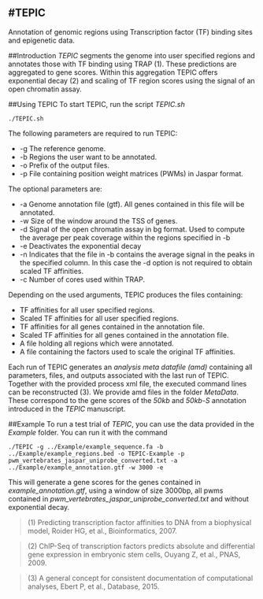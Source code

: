 #TEPIC
------
Annotation of genomic regions using Transcription factor (TF) binding sites and epigenetic data.

##Introduction
*TEPIC* segments the genome into user specified regions and annotates those with TF binding using TRAP (1). 
These predictions are aggregated to gene scores. 
Within this aggregation TEPIC offers exponential decay (2) and scaling of TF region scores using the signal of an open chromatin assay.

##Using TEPIC
To start TEPIC, run the script *TEPIC.sh*

    ./TEPIC.sh

The following parameters are required to run TEPIC:

* -g The reference genome.
* -b Regions the user want to be annotated.
* -o Prefix of the output files.
* -p File containing position weight matrices (PWMs) in Jaspar format.

The optional parameters are:

* -a Genome annotation file (gtf). All genes contained in this file will be annotated.
* -w Size of the window around the TSS of genes.
* -d Signal of the open chromatin assay in bg format. Used to compute the average per peak coverage within the regions specified in -b
* -e Deactivates the exponential decay
* -n Indicates that the file in -b contains the average signal in the peaks in the specified column. In this case the -d option is not required to obtain scaled TF affinities.
* -c Number of cores used within TRAP.

Depending on the used arguments, TEPIC produces the files containing:

* TF affinities for all user specified regions.
* Scaled TF affinities for all user specified regions.
* TF affinities for all genes contained in the annotation file.
* Scaled TF affinities for all genes contained in the annotation file.
* A file holding all regions which were annotated.
* A file containing the factors used to scale the original TF affinities.


Each run of TEPIC generates an *analysis meta datafile (amd)* containing all parameters, files, and outputs associated with the last run of TEPIC.
Together with the provided process xml file, the executed command lines  can be reconstructed (3). We provide amd files in the folder
*MetaData*. These correspond to the gene scores of the *50kb* and *50kb-S* annotation introduced in the *TEPIC* manuscript.

##Example
To run a test trial of *TEPIC*, you can use the data provided in the *Example* folder. You can run it with the command

	./TEPIC -g ../Example/example_sequence.fa -b ../Example/example_regions.bed -o TEPIC-Example -p pwm_vertebrates_jaspar_uniprobe_converted.txt -a ../Example/example_annotation.gtf -w 3000 -e

This will generate a gene scores for the genes contained in *example_annotation.gtf*, using a window of size 3000bp, all pwms contained in *pwm_vertebrates_jaspar_uniprobe_converted.txt* and without 
exponential decay.



> (1) Predicting transcription factor affinities to DNA from a biophysical model, Roider HG, et al., Bioinformatics, 2007.

> (2) ChIP-Seq of transcription factors predicts absolute and differential gene expression in embryonic stem cells, Ouyang Z, et al.,  PNAS, 2009.

> (3) A general concept for consistent documentation of computational analyses, Ebert P, et al.,  Database, 2015.

